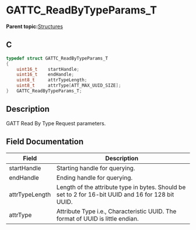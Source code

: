 # GATTC\_ReadByTypeParams\_T

**Parent topic:**[Structures](GUID-3BBA6E22-85EE-4B8F-BC37-840881963D97.md)

## C

```c
typedef struct GATTC_ReadByTypeParams_T
{
    uint16_t    startHandle;
    uint16_t    endHandle;
    uint8_t     attrTypeLength;
    uint8_t     attrType[ATT_MAX_UUID_SIZE];
}   GATTC_ReadByTypeParams_T;
```

## Description

GATT Read By Type Request parameters.

## Field Documentation

|Field|Description|
|-----|-----------|
|startHandle|Starting handle for querying.|
|endHandle|Ending handle for querying.|
|attrTypeLength|Length of the attribute type in bytes. Should be set to 2 for 16-bit UUID and 16 for 128 bit UUID.|
|attrType|Attribute Type i.e., Characteristic UUID. The format of UUID is little endian.|

